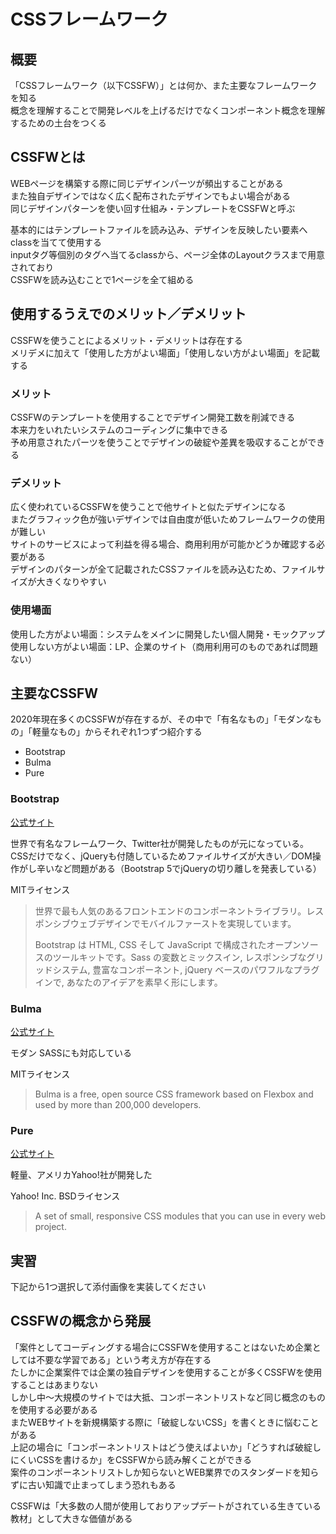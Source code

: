 # CSSフレームワーク

## 概要

「CSSフレームワーク（以下CSSFW）」とは何か、また主要なフレームワークを知る  
概念を理解することで開発レベルを上げるだけでなくコンポーネント概念を理解するための土台をつくる

## CSSFWとは

WEBページを構築する際に同じデザインパーツが頻出することがある  
また独自デザインではなく広く配布されたデザインでもよい場合がある  
同じデザインパターンを使い回す仕組み・テンプレートをCSSFWと呼ぶ

基本的にはテンプレートファイルを読み込み、デザインを反映したい要素へclassを当てて使用する  
inputタグ等個別のタグへ当てるclassから、ページ全体のLayoutクラスまで用意されており  
CSSFWを読み込むことで1ページを全て組める

## 使用するうえでのメリット／デメリット

CSSFWを使うことによるメリット・デメリットは存在する  
メリデメに加えて「使用した方がよい場面」「使用しない方がよい場面」を記載する

### メリット

CSSFWのテンプレートを使用することでデザイン開発工数を削減できる  
本来力をいれたいシステムのコーディングに集中できる  
予め用意されたパーツを使うことでデザインの破綻や差異を吸収することができる

### デメリット

広く使われているCSSFWを使うことで他サイトと似たデザインになる  
またグラフィック色が強いデザインでは自由度が低いためフレームワークの使用が難しい  
サイトのサービスによって利益を得る場合、商用利用が可能かどうか確認する必要がある  
デザインのパターンが全て記載されたCSSファイルを読み込むため、ファイルサイズが大きくなりやすい

### 使用場面

使用した方がよい場面：システムをメインに開発したい個人開発・モックアップ
使用しない方がよい場面：LP、企業のサイト（商用利用可のものであれば問題ない）

## 主要なCSSFW

2020年現在多くのCSSFWが存在するが、その中で「有名なもの」「モダンなもの」「軽量なもの」からそれぞれ1つずつ紹介する

- Bootstrap
- Bulma
- Pure

### Bootstrap

[公式サイト](https://getbootstrap.jp/)

世界で有名なフレームワーク、Twitter社が開発したものが元になっている。CSSだけでなく、jQueryも付随しているためファイルサイズが大きい／DOM操作がし辛いなど問題がある（Bootstrap 5でjQueryの切り離しを発表している）

MITライセンス

> 世界で最も人気のあるフロントエンドのコンポーネントライブラリ。レスポンシブウェブデザインでモバイルファーストを実現しています。
>
> Bootstrap は HTML, CSS そして JavaScript で構成されたオープンソースのツールキットです。Sass の変数とミックスイン, レスポンシブなグリッドシステム, 豊富なコンポーネント, jQuery ベースのパワフルなプラグインで, あなたのアイデアを素早く形にします。

### Bulma

[公式サイト](https://bulma.io/)

モダン
SASSにも対応している

MITライセンス

> Bulma is a free, open source CSS framework based on Flexbox and used by more than 200,000 developers.

### Pure

[公式サイト](https://purecss.io/)

軽量、アメリカYahoo!社が開発した

Yahoo! Inc. BSDライセンス

> A set of small, responsive CSS modules that you can use in every web project.


## 実習

下記から1つ選択して添付画像を実装してください

## CSSFWの概念から発展

「案件としてコーディングする場合にCSSFWを使用することはないため企業としては不要な学習である」という考え方が存在する  
たしかに企業案件では企業の独自デザインを使用することが多くCSSFWを使用することはあまりない  
しかし中～大規模のサイトでは大抵、コンポーネントリストなど同じ概念のものを使用する必要がある  
またWEBサイトを新規構築する際に「破綻しないCSS」を書くときに悩むことがある  
上記の場合に「コンポーネントリストはどう使えばよいか」「どうすれば破綻しにくいCSSを書けるか」をCSSFWから読み解くことができる  
案件のコンポーネントリストしか知らないとWEB業界でのスタンダードを知らずに古い知識で止まってしまう恐れもある

CSSFWは「大多数の人間が使用しておりアップデートがされている生きている教材」として大きな価値がある  
